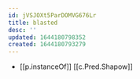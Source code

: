 ```yaml
---
id: jVSJOXt5ParDOMVG676Lr
title: blasted
desc: ''
updated: 1644180798352
created: 1644180793279
---
```


- [[p.instanceOf]] [[c.Pred.Shapow]]
